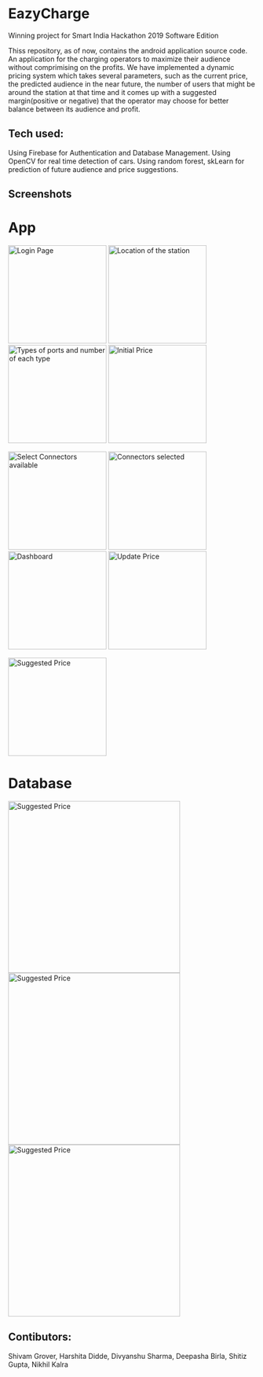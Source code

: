 # EazyCharge

Winning project for Smart India Hackathon 2019 Software Edition


Thiss repository, as of now, contains the android application source code.
An application for the charging operators to maximize their audience without comprimising on the profits. 
We have implemented a dynamic pricing system which takes several parameters, such as the current price, the predicted audience in the near future, the number of users that might be around the station at that time and it comes up with a suggested margin(positive or negative) that the operator may choose for better balance between its audience and profit.

## Tech used:
Using Firebase for Authentication and Database Management.
Using OpenCV for real time detection of cars.
Using random forest, skLearn for prediction of future audience and price suggestions.

## Screenshots

 # App

<img src="https://github.com/shivumgrover/EazyCharge/blob/master/screenshots/a1.png" width="200" title="Login Page">  <img src="https://github.com/shivumgrover/EazyCharge/blob/master/screenshots/A2.png" width="200" title="Location of the station">  <img src="https://github.com/shivumgrover/EazyCharge/blob/master/screenshots/A3.png" width="200" title="Types of ports and number of each type"> <img src="https://github.com/shivumgrover/EazyCharge/blob/master/screenshots/A4_setprice.png" width="200" title="Initial Price"> 

<img src="https://github.com/shivumgrover/EazyCharge/blob/master/screenshots/A5_%20connector_unselected.png" width="200" title="Select Connectors available">  <img src="https://github.com/shivumgrover/EazyCharge/blob/master/screenshots/A6_connectors_selected_5.png" width="200" title="Connectors selected">  <img src="https://github.com/shivumgrover/EazyCharge/blob/master/screenshots/A6_dashboard.png" width="200" title="Dashboard"> <img src="https://github.com/shivumgrover/EazyCharge/blob/master/screenshots/A7_manual_price.png" width="200" title="Update Price"> 

<img src="https://github.com/shivumgrover/EazyCharge/blob/master/screenshots/A7_suggested_Price.png" width="200" title="Suggested Price"> 

# Database

<img src="https://github.com/shivumgrover/EazyCharge/blob/master/screenshots/Firebase 1.png" width="350" title="Suggested Price"> <img src="https://github.com/shivumgrover/EazyCharge/blob/master/screenshots/Firebase2.png" width="350" title="Suggested Price"> <img src="https://github.com/shivumgrover/EazyCharge/blob/master/screenshots/Firebase3.png" width="350" title="Suggested Price">


## **Contibutors:** 
Shivam Grover, Harshita Didde, Divyanshu Sharma, Deepasha Birla, Shitiz Gupta, Nikhil Kalra
